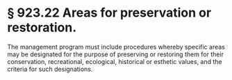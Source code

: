 # § 923.22   Areas for preservation or restoration.

The management program must include procedures whereby specific areas may be designated for the purpose of preserving or restoring them for their conservation, recreational, ecological, historical or esthetic values, and the criteria for such designations.




